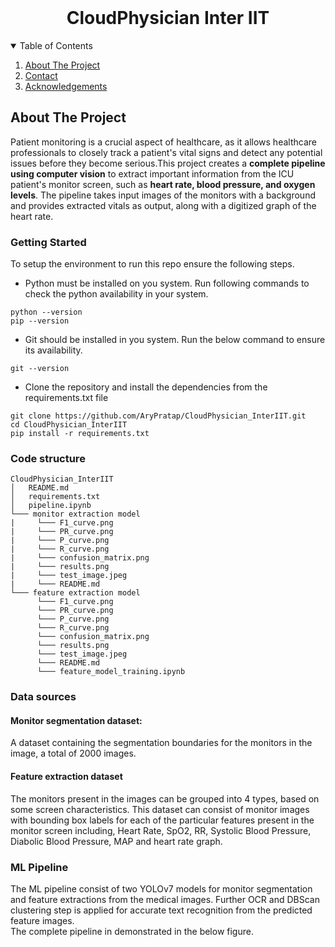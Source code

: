 
<!-- PROJECT LOGO -->
<br />
<p align="center">
  <h1 align="center"> CloudPhysician Inter IIT</h1>

  <p align="center">
  </p>
</p>



<!-- TABLE OF CONTENTS -->
<details open="open">
  <summary>Table of Contents</summary>
  <ol>
     <li><a href="#about-the-project">About The Project</a>
     <li><a href="#contact">Contact</a></li>
     <li><a href="#acknowledgements">Acknowledgements</a></li>
  </ol>
</details>



<!-- ABOUT THE PROJECT -->
## About The Project

Patient monitoring is a crucial aspect of healthcare, as it allows healthcare professionals to closely track a patient's vital signs and detect any potential issues before they become serious.This project creates a <b>complete pipeline using computer vision</b> to extract important information from the ICU patient's monitor screen, such as <b>heart rate, blood pressure, and oxygen levels</b>. The pipeline takes input images of the monitors with a background and provides extracted vitals as output, along with a digitized graph of the heart rate.

### Getting Started 
To setup the environment to run this repo ensure the following steps.
- Python must be installed on you system. Run following commands to check the python availability in your system. 
```
python --version
pip --version
```
- Git should be installed in you system. Run the below command to ensure its availability.
  
```
git --version
```
- Clone the repository and install the dependencies from the requirements.txt file
```
git clone https://github.com/AryPratap/CloudPhysician_InterIIT.git
cd CloudPhysician_InterIIT
pip install -r requirements.txt
```
### Code structure
```
CloudPhysician_InterIIT
│   README.md
│   requirements.txt
│   pipeline.ipynb
└─── monitor extraction model
|     └─── F1_curve.png
|     └─── PR_curve.png
|     └─── P_curve.png
|     └─── R_curve.png
|     └─── confusion_matrix.png
|     └─── results.png
|     └─── test_image.jpeg
|     └─── README.md
└─── feature extraction model    
      └─── F1_curve.png
      └─── PR_curve.png
      └─── P_curve.png
      └─── R_curve.png
      └─── confusion_matrix.png
      └─── results.png
      └─── test_image.jpeg
      └─── README.md
      └─── feature_model_training.ipynb
```

### Data sources
#### Monitor segmentation dataset:
A dataset containing the segmentation boundaries  for the monitors in the image, a total of 2000 images.
#### Feature extraction dataset  
The monitors present in the images can be grouped into 4 
types, based on some screen characteristics. This dataset can consist of monitor images with bounding box labels for each of the particular features present in the monitor screen including, Heart Rate, SpO2, RR, Systolic Blood Pressure, Diabolic Blood Pressure, MAP and heart rate graph. 

### ML Pipeline 
The ML pipeline consist of two YOLOv7 models for monitor segmentation and feature extractions from the medical images. Further OCR and DBScan clustering step is applied for accurate text recognition from the predicted feature images. 
<br>
The complete pipeline in demonstrated in the below figure. 

